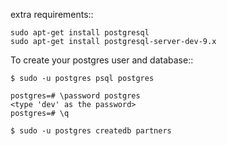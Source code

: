 extra requirements::

    sudo apt-get install postgresql
    sudo apt-get install postgresql-server-dev-9.x


To create your postgres user and database::

    $ sudo -u postgres psql postgres

    postgres=# \password postgres
    <type 'dev' as the password>
    postgres=# \q

    $ sudo -u postgres createdb partners